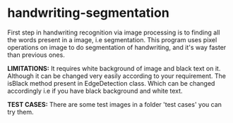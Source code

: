 handwriting-segmentation
========================

First step in handwriting recognition via image processing is to finding all the words present in a image,
i.e segmentation. This program uses pixel operations on image to do segmentation of handwriting, and it's way faster than previous ones.

**LIMITATIONS:**
 It requires white background of image and black text on it. Although it can be changed very easily according to your requirement. The isBlack method present in EdgeDetection class. Which can be changed accordingly i.e if you have black background and white text.

**TEST CASES:**
 There are some test images in a folder 'test cases' you can try them. 



